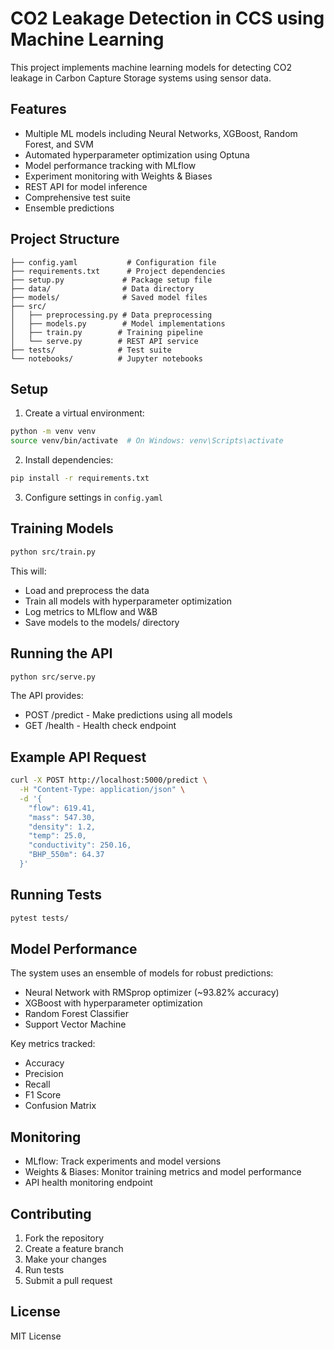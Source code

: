 # CO2 Leakage Detection in CCS using Machine Learning

This project implements machine learning models for detecting CO2 leakage in Carbon Capture Storage systems using sensor data.

## Features

- Multiple ML models including Neural Networks, XGBoost, Random Forest, and SVM
- Automated hyperparameter optimization using Optuna
- Model performance tracking with MLflow
- Experiment monitoring with Weights & Biases
- REST API for model inference
- Comprehensive test suite
- Ensemble predictions

## Project Structure

```
├── config.yaml           # Configuration file
├── requirements.txt      # Project dependencies
├── setup.py             # Package setup file
├── data/                # Data directory
├── models/              # Saved model files
├── src/
│   ├── preprocessing.py # Data preprocessing
│   ├── models.py        # Model implementations
│   ├── train.py        # Training pipeline
│   └── serve.py        # REST API service
├── tests/              # Test suite
└── notebooks/          # Jupyter notebooks
```

## Setup

1. Create a virtual environment:
```bash
python -m venv venv
source venv/bin/activate  # On Windows: venv\Scripts\activate
```

2. Install dependencies:
```bash
pip install -r requirements.txt
```

3. Configure settings in `config.yaml`

## Training Models

```bash
python src/train.py
```

This will:
- Load and preprocess the data
- Train all models with hyperparameter optimization
- Log metrics to MLflow and W&B
- Save models to the models/ directory

## Running the API

```bash
python src/serve.py
```

The API provides:
- POST /predict - Make predictions using all models
- GET /health - Health check endpoint

## Example API Request

```bash
curl -X POST http://localhost:5000/predict \
  -H "Content-Type: application/json" \
  -d '{
    "flow": 619.41,
    "mass": 547.30,
    "density": 1.2,
    "temp": 25.0,
    "conductivity": 250.16,
    "BHP_550m": 64.37
  }'
```

## Running Tests

```bash
pytest tests/
```

## Model Performance

The system uses an ensemble of models for robust predictions:
- Neural Network with RMSprop optimizer (~93.82% accuracy)
- XGBoost with hyperparameter optimization
- Random Forest Classifier
- Support Vector Machine

Key metrics tracked:
- Accuracy
- Precision
- Recall
- F1 Score
- Confusion Matrix

## Monitoring

- MLflow: Track experiments and model versions
- Weights & Biases: Monitor training metrics and model performance
- API health monitoring endpoint

## Contributing

1. Fork the repository
2. Create a feature branch
3. Make your changes
4. Run tests
5. Submit a pull request

## License

MIT License


